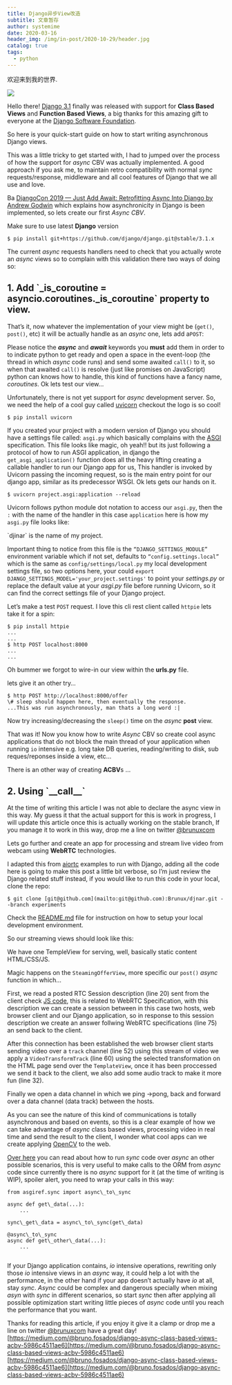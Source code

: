 ```yaml
---
title: Django异步View改造
subtitle: 文章暂存
author: systemime
date: 2020-03-16
header_img: /img/in-post/2020-10-29/header.jpg
catalog: true
tags:
  - python
---
```


欢迎来到我的世界.

<!-- more -->

[![](https://miro.medium.com/fit/c/28/28/2*7BDg45SlSMpTlYpITNKLfg.jpeg)
](https://medium.com/@bruno.fosados?source=post_page-----5986c4511ae6--------------------------------)

Hello there! [Django 3.1](https://django.readthedocs.io/en/latest/topics/async.html) finally was released with support for **Class Based Views** and **Function Based Views**, a big thanks for this amazing gift to everyone at the [Django Software Foundation](https://www.djangoproject.com/foundation/).

So here is your quick-start guide on how to start writing asynchronous Django views.

This was a little tricky to get started with, I had to jumped over the process of how the support for _async_ CBV was actually implemented. A good approach if you ask me, to maintain retro compatibility with normal _sync_ requests/response, middleware and all cool features of Django that we all use and love.

Ba [](https://github.com/django/asgiref/)[DjangoCon 2019 — Just Add Await: Retrofitting Async Into Django by Andrew Godwin](https://www.youtube.com/watch?v=d9BAUBEyFgM) which explains how asynchronicity in Django is been implemented, so lets create our first _Async CBV_.

Make sure to use latest **Django** version

    $ pip install git+https://github.com/django/django.git@stable/3.1.x

The current _async_ requests handlers need to check that you actually wrote an _async_ views so to complain with this validation there two ways of doing so:

## 1. Add \`\_is_coroutine = asyncio.coroutines.\_is_coroutine\` property to view.

That’s it, now whatever the implementation of your view might be (`get()`, `post()`, etc) it will be actually handle as an _async_ one, lets add a`POST`:

Please notice the **_async_** and **_await_** keywords you **must** add them in order to to indicate python to get ready and open a space in the event-loop (the thread in which _async_ code runs) and send some awaited `call()` to it, so when that awaited `call()` is resolve (just like promises on JavaScript) python can knows how to handle, this kind of functions have a fancy name, _coroutines_. Ok lets test our view…

Unfortunately, there is not yet support for _async_ development server. So, we need the help of a cool guy called [uvicorn](https://www.uvicorn.org/) checkout the logo is so cool!

    $ pip install uvicorn

If you created your project with a modern version of Django you should have a settings file called: `asgi.py` which basically complains with the [ASGI](https://asgi.readthedocs.io/en/latest/specs/index.html) specification. This file looks like magic, oh yeah!! but its just following a protocol of how to run ASGI application, in django the `get_asgi_application()` function does all the heavy lifting creating a callable handler to run our Django app for us, This handler is invoked by Uvicorn passing the incoming request, so is the main entry point for our django app, similar as its predecessor WSGI. Ok lets gets our hands on it.

    $ uvicorn project.asgi:application --reload

Uvicorn follows python module dot notation to access our `asgi.py`, then the `:` with the name of the handler in this case `application` here is how my `asgi.py` file looks like:

\`djinar\` is the name of my project.

Important thing to notice from this file is the `“DJANGO_SETTINGS_MODULE”` environment variable which if not set, defaults to `“config.settings.local”` which is the same as `config/settings/local.py` my local development settings file, so two options here, your could `export DJANGO_SETTINGS_MODEL='your_project.settings'` to point your _settings.py_ or replace the default value at your _asgi.py_ file before running Uvicorn, so it can find the correct settings file of your Django project.

Let’s make a test `POST` request. I love this cli rest client called `httpie` lets take it for a spin:

    $ pip install httpie  
    ...  
    ...  
    $ http POST localhost:8000  
    ...  
    ...

Oh bummer we forgot to wire-in our view within the **urls.py** file.

lets give it an other try…

    $ http POST http://localhost:8000/offer  
    \# sleep should happen here, then eventually the response.  
    ...This was run asynchronously, man thats a long word :|

Now try increasing/decreasing the `sleep()` time on the _async_ **post** view.

That was it! Now you know how to write _Async_ CBV so create cool async applications that do not block the main thread of your application when running `io` intensive e.g. long take DB queries, reading/writing to disk, sub reques/reponses inside a view, etc…

There is an other way of creating **ACBV**s …

## 2. Using \`\_\_call\_\_\`

At the time of writing this article I was not able to declare the async view in this way. My guess it that the actual support for this is work in progress, I will update this article once this is actually working on the stable branch, If you manage it to work in this way, drop me a line on twitter [@brunuxcom](https://twitter.com/brunuxcom)

Lets go further and create an app for processing and stream live video from webcam using **WebRTC** technologies.

I adapted this from [aiortc](https://github.com/aiortc/aiortc) examples to run with Django, adding all the code here is going to make this post a little bit verbose, so I’m just review the Django related stuff instead, if you would like to run this code in your local, clone the repo:

    $ git clone [git@github.com](mailto:git@github.com):Brunux/djnar.git --branch experiments

Check the [README.md](https://github.com/Brunux/djnar/blob/experiments/README.md) file for instruction on how to setup your local development environment.

So our streaming views should look like this:

We have one TempleView for serving, well, basically static content HTML/CSS/JS.

Magic happens on the `SteamingOfferView`, more specific our `post()` _async_ function in which…

First, we read a posted RTC Session description (line 20) sent from the client check [JS code](https://github.com/Brunux/djnar/blob/experiments/djinar/experiments/static/experiments/streaming.js), this is related to WebRTC Specification, with this description we can create a session between in this case two hosts, web browser client and our Django application, so in response to this session description we create an answer follwing WebRTC specifications (line 75) an send back to the client.

After this connection has been established the web browser client starts sending video over a `track` channel (line 52) using this stream of video we apply a `VideoTransformTrack` (line 60) using the selected transformation on the HTML page send over the `TemplateView`, once it has been proccessed we send it back to the client, we also add some audio track to make it more fun (line 32).

Finally we open a data channel in which we ping →pong, back and forward over a data channel (data track) between the hosts.

As you can see the nature of this kind of communications is totally asynchronous and based on events, so this is a clear example of how we can take advantage of _async_ class based views, processing video in real time and send the result to the client, I wonder what cool apps can we create applying [OpenCV](https://opencv.org/) to the web.

[Over here](https://django.readthedocs.io/en/latest/topics/async.html#async-adapter-functions) you can read about how to run _sync_ code over _async_ an other possible scenarios, this is very useful to make calls to the ORM from _async_ code since currently there is no _async_ support for it (at the time of writing is WIP), spoiler alert, you need to wrap your calls in this way:

```
from asgiref.sync import async\_to\_sync

async def get\_data(...):  
    ...

sync\_get\_data = async\_to\_sync(get\_data)

@async\_to\_sync  
async def get\_other\_data(...):  
    ...


```

If your Django application contains, _io_ intensive operations, rewriting only those _io_ intensive views in an _async_ way, it could help a lot with the performance, in the other hand if your app doesn’t actually have _io_ at all, stay _sync_. _Async_ could be complex and dangerous specially when mixing _asyn_ with _sync_ in different scenarios, so start _sync_ then after applying all possible optimization start writing little pieces of _async_ code until you reach the performance that you want.

Thanks for reading this article, if you enjoy it give it a clamp or drop me a line on twitter [@brunuxcom](https://twitter.com/brunuxcom) have a great day! 
 [https://medium.com/@bruno.fosados/django-async-class-based-views-acbv-5986c4511ae6](https://medium.com/@bruno.fosados/django-async-class-based-views-acbv-5986c4511ae6) 
 [https://medium.com/@bruno.fosados/django-async-class-based-views-acbv-5986c4511ae6](https://medium.com/@bruno.fosados/django-async-class-based-views-acbv-5986c4511ae6)
